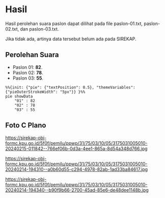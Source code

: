 # Hasil

Hasil perolehan suara paslon dapat dilihat pada file paslon-01.txt, paslon-02.txt, dan paslon-03.txt.

Jika tidak ada, artinya data tersebut belum ada pada SIREKAP.

## Perolehan Suara

 * Paslon 01: **82**.
 * Paslon 02: **78**.
 * Paslon 03: **55**.

```mermaid
%%{init: {"pie": {"textPosition": 0.5}, "themeVariables": {"pieOuterStrokeWidth": "5px"}} }%%
pie showData
    "01" : 82
    "02" : 78
    "03" : 55
```
## Foto C Plano

https://sirekap-obj-formc.kpu.go.id/5f0f/pemilu/ppwp/31/75/03/10/05/3175031005010-20240215-011842--766ef06b-0d3a-4ee1-865a-8d54a348d766.jpg

https://sirekap-obj-formc.kpu.go.id/5f0f/pemilu/ppwp/31/75/03/10/05/3175031005010-20240214-194310--a0b60d55-c294-4978-82ab-1ad33ba84617.jpg

https://sirekap-obj-formc.kpu.go.id/5f0f/pemilu/ppwp/31/75/03/10/05/3175031005010-20240214-194340--b90f9b66-2700-45ad-85e6-de48dee1148b.jpg
